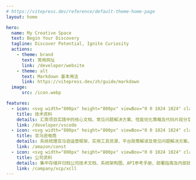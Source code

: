 ```yaml
---
# https://vitepress.dev/reference/default-theme-home-page
layout: home

hero:
  name: My Creative Space
  text: Begin Your Discovery
  tagline: Discover Potential, Ignite Curiosity
  actions:
    - theme: brand
      text: 常用网址
      link: /developer/website
    - theme: alt
      text: Markdown 基本用法
      link: https://vitepress.dev/zh/guide/markdown
  image:
      src: /icon.webp

features:
  - icon: <svg width="800px" height="800px" viewBox="0 0 1024 1024" class="icon"  version="1.1" xmlns="http://www.w3.org/2000/svg"><path d="M263.7 231.7c-13.8 0-20.7-9.8-25.7-17-5.1-7.3-7.7-10.2-12.7-10.2s-7.5 3-12.7 10.2c-5.1 7.2-12 17-25.7 17-13.8 0-20.7-9.8-25.7-17-5.1-7.3-7.7-10.2-12.7-10.2s-7.5 3-12.7 10.2c-5.1 7.2-12 17-25.7 17s-20.7-9.8-25.7-17c-5.1-7.3-7.7-10.2-12.7-10.2-4.4 0-8-3.6-8-8s3.6-8 8-8c13.8 0 20.7 9.8 25.7 17 5.1 7.3 7.7 10.2 12.7 10.2s7.5-3 12.7-10.2c5.1-7.2 12-17 25.7-17s20.7 9.8 25.7 17c5.1 7.3 7.7 10.2 12.7 10.2 5 0 7.5-3 12.7-10.2 5.1-7.2 12-17 25.7-17s20.7 9.8 25.7 17c5.1 7.3 7.7 10.2 12.7 10.2 4.4 0 8 3.6 8 8s-3.6 8-8 8zM263.7 281.7c-13.8 0-20.7-9.8-25.7-17-5.1-7.3-7.7-10.2-12.7-10.2s-7.5 3-12.7 10.2c-5.1 7.2-12 17-25.7 17-13.8 0-20.7-9.8-25.7-17-5.1-7.3-7.7-10.2-12.7-10.2s-7.5 3-12.7 10.2c-5.1 7.2-12 17-25.7 17s-20.7-9.8-25.7-17c-5.1-7.3-7.7-10.2-12.7-10.2-4.4 0-8-3.6-8-8s3.6-8 8-8c13.8 0 20.7 9.8 25.7 17 5.1 7.3 7.7 10.2 12.7 10.2s7.5-3 12.7-10.2c5.1-7.2 12-17 25.7-17s20.7 9.8 25.7 17c5.1 7.3 7.7 10.2 12.7 10.2 5 0 7.5-3 12.7-10.2 5.1-7.2 12-17 25.7-17s20.7 9.8 25.7 17c5.1 7.3 7.7 10.2 12.7 10.2 4.4 0 8 3.6 8 8s-3.6 8-8 8zM951.7 680.7c-13.8 0-20.7-9.8-25.7-17-5.1-7.3-7.7-10.2-12.7-10.2s-7.5 3-12.7 10.2c-5.1 7.2-12 17-25.7 17-13.8 0-20.7-9.8-25.7-17-5.1-7.3-7.7-10.2-12.7-10.2s-7.5 3-12.7 10.2c-5.1 7.2-12 17-25.7 17s-20.7-9.8-25.7-17c-5.1-7.3-7.7-10.2-12.7-10.2-4.4 0-8-3.6-8-8s3.6-8 8-8c13.8 0 20.7 9.8 25.7 17 5.1 7.3 7.7 10.2 12.7 10.2s7.5-3 12.7-10.2c5.1-7.2 12-17 25.7-17s20.7 9.8 25.7 17c5.1 7.3 7.7 10.2 12.7 10.2 5 0 7.5-3 12.7-10.2 5.1-7.2 12-17 25.7-17s20.7 9.8 25.7 17c5.1 7.3 7.7 10.2 12.7 10.2 4.4 0 8 3.6 8 8s-3.6 8-8 8zM951.7 730.7c-13.8 0-20.7-9.8-25.7-17-5.1-7.3-7.7-10.2-12.7-10.2s-7.5 3-12.7 10.2c-5.1 7.2-12 17-25.7 17-13.8 0-20.7-9.8-25.7-17-5.1-7.3-7.7-10.2-12.7-10.2s-7.5 3-12.7 10.2c-5.1 7.2-12 17-25.7 17s-20.7-9.8-25.7-17c-5.1-7.3-7.7-10.2-12.7-10.2-4.4 0-8-3.6-8-8s3.6-8 8-8c13.8 0 20.7 9.8 25.7 17 5.1 7.3 7.7 10.2 12.7 10.2s7.5-3 12.7-10.2c5.1-7.2 12-17 25.7-17s20.7 9.8 25.7 17c5.1 7.3 7.7 10.2 12.7 10.2 5 0 7.5-3 12.7-10.2 5.1-7.2 12-17 25.7-17s20.7 9.8 25.7 17c5.1 7.3 7.7 10.2 12.7 10.2 4.4 0 8 3.6 8 8s-3.6 8-8 8z" fill="#9A2D2F" /><path d="M351.8 104.1m-32 0a32 32 0 1 0 64 0 32 32 0 1 0-64 0Z" fill="#FFEB4D" /><path d="M351.8 144.1c-22.1 0-40-17.9-40-40s17.9-40 40-40 40 17.9 40 40-18 40-40 40z m0-64c-13.2 0-24 10.8-24 24s10.8 24 24 24 24-10.8 24-24-10.8-24-24-24z" fill="#9A2D2F" /><path d="M541.7 130.1h48v790h-48z" fill="#DAE5FF" /><path d="M815.7 594h-408c-8.8 0-16-7.2-16-16v-64c0-8.8 7.2-16 16-16h408l64 48-64 48z" fill="#C0FCD0" /><path d="M315.7 439h408c8.8 0 16-7.2 16-16v-64c0-8.8-7.2-16-16-16h-408l-64 48 64 48z" fill="#FFEB4D" /><path d="M815.7 284h-408c-8.8 0-16-7.2-16-16v-64c0-8.8 7.2-16 16-16h408l64 48-64 48z" fill="#DAE5FF" /><path d="M383.7 810.1m-80 0a80 80 0 1 0 160 0 80 80 0 1 0-160 0Z" fill="#A7F9CE" /><path d="M374.7 921.1h-196v-58c0-53.9 44.1-98 98-98s98 44.1 98 98v58z" fill="#FFACC2" /><path d="M498.7 921.1h-161v-33.5c0-44.3 36.2-80.5 80.5-80.5s80.5 36.2 80.5 80.5v33.5z" fill="#CAE8FF" /><path d="M924.7 913.1h-327V602h218c1.7 0 3.4-0.6 4.8-1.6l64-48c2-1.5 3.2-3.9 3.2-6.4s-1.2-4.9-3.2-6.4l-64-48c-1.4-1-3.1-1.6-4.8-1.6h-218v-43h126c13.2 0 24-10.8 24-24v-64c0-13.2-10.8-24-24-24h-126v-43h218c1.7 0 3.4-0.6 4.8-1.6l64-48c2-1.5 3.2-3.9 3.2-6.4s-1.2-4.9-3.2-6.4l-64-48c-1.4-1-3.1-1.6-4.8-1.6h-218v-49.9c0-4.4-3.6-8-8-8h-48c-4.4 0-8 3.6-8 8V180h-126c-13.2 0-24 10.8-24 24v64c0 13.2 10.8 24 24 24h126v43h-218c-1.7 0-3.4 0.6-4.8 1.6l-64 48c-2 1.5-3.2 3.9-3.2 6.4s1.2 4.9 3.2 6.4l64 48c1.4 1 3.1 1.6 4.8 1.6h218v43h-126c-13.2 0-24 10.8-24 24v64c0 13.2 10.8 24 24 24h126v311.1h-27v-25.5c0-28.8-13.9-54.5-35.3-70.7 0.2-2.3 0.3-4.5 0.3-6.8 0-48.5-39.5-88-88-88-31 0-58.2 16.1-73.9 40.3-10.4-3.4-21.5-5.3-33.1-5.3-58.4 0-106 47.6-106 106v50h-70c-4.4 0-8 3.6-8 8s3.6 8 8 8h824c4.4 0 8-3.6 8-8s-3.6-8-8-8z m-375-1V602h32v310.1h-32z m0-774h32V180h-32v-41.9zM407.7 276c-4.4 0-8-3.6-8-8v-64c0-4.4 3.6-8 8-8H813l53.3 40-53.3 40H407.7z m174 16v43h-32v-43h32zM318.4 431L265 391l53.3-40h405.3c4.4 0 8 3.6 8 8v64c0 4.4-3.6 8-8 8H318.4z m263.3 16v43h-32v-43h32z m-174 139c-4.4 0-8-3.6-8-8v-64c0-4.4 3.6-8 8-8H813l53.3 40-53.3 40H407.7z m-24 152.1c38.8 0 70.5 30.9 71.9 69.3-11.4-5.3-24.1-8.3-37.4-8.3-17.7 0-34.1 5.2-48 14.2-10.2-19.1-26.1-34.7-45.4-44.6 13.1-18.5 34.6-30.6 58.9-30.6z m-197 175v-50c0-49.6 40.4-90 90-90 8.9 0 17.5 1.3 25.6 3.7 5.2 1.5 10.1 3.5 14.9 5.9 17.4 8.8 31.6 23.1 40.3 40.6-11 10.4-19.3 23.6-23.8 38.4-1.8 5.8-3 11.9-3.5 18.1-0.2 2.6-0.3 5.2-0.3 7.8v25.5H186.7z m159 0v-25.5c0-5.3 0.6-10.4 1.7-15.4 7.1-32.6 36.1-57.1 70.8-57.1 13.1 0 25.4 3.5 36 9.6 5 2.9 9.7 6.4 13.9 10.4 13.9 13.2 22.6 31.9 22.6 52.5v25.5h-145z" fill="#9A2D2F" /><path d="M302.3 776.8c-8.1-2.4-16.7-3.7-25.6-3.7-46 0-84 34.6-89.3 79.2 22.7-0.7 47.4-5.4 60.9-11.7 24.3-11.3 9.5-38 43.8-42.2 10.8-1.3 21.2-3.2 32-11.8-2.2-1.4-4.5-2.7-6.9-3.9-4.8-2.4-9.8-4.4-14.9-5.9zM383.7 738.1c-21.9 0-41.6 9.9-54.8 25.4-1.4 1.7-2.8 3.4-4.1 5.2 4.9 2.5 9.5 5.3 13.9 8.5 0.6-0.2 1.3-0.5 1.9-0.7 8.8-3.2 15-9.2 21.7-12.8 11.3-6.1 27.5 1.3 45.7 1.3 7.5 0 15.3-2.3 23.6-8.7a71.865 71.865 0 0 0-47.9-18.2z" fill="#FFFFFF" /></svg>
    title: 技术资料
    details: 汇聚项目实践中的核心文档、常见问题解决方案、性能优化策略及代码片段分享。
    link: /developer/vscode
  - icon: <svg width="800px" height="800px" viewBox="0 0 1024 1024" class="icon"  version="1.1" xmlns="http://www.w3.org/2000/svg"><path d="M264.1 239.7c-13.8 0-20.7-9.8-25.7-17-5.1-7.3-7.7-10.2-12.7-10.2s-7.5 3-12.7 10.2c-5.1 7.2-12 17-25.7 17s-20.7-9.8-25.7-17c-5.1-7.3-7.7-10.2-12.7-10.2-5 0-7.5 3-12.7 10.2-5.1 7.2-12 17-25.7 17-13.8 0-20.7-9.8-25.7-17-5.1-7.3-7.7-10.2-12.7-10.2-4.4 0-8-3.6-8-8s3.6-8 8-8c13.8 0 20.7 9.8 25.7 17 5.1 7.3 7.7 10.2 12.7 10.2 5 0 7.5-3 12.7-10.2 5.1-7.2 12-17 25.7-17 13.8 0 20.7 9.8 25.7 17 5.1 7.3 7.7 10.2 12.7 10.2 5 0 7.5-3 12.7-10.2 5.1-7.2 12-17 25.7-17 13.8 0 20.7 9.8 25.7 17 5.1 7.3 7.7 10.2 12.7 10.2 4.4 0 8 3.6 8 8s-3.6 8-8 8zM264.1 289.7c-13.8 0-20.7-9.8-25.7-17-5.1-7.3-7.7-10.2-12.7-10.2s-7.5 3-12.7 10.2c-5.1 7.2-12 17-25.7 17s-20.7-9.8-25.7-17c-5.1-7.3-7.7-10.2-12.7-10.2-5 0-7.5 3-12.7 10.2-5.1 7.2-12 17-25.7 17-13.8 0-20.7-9.8-25.7-17-5.1-7.3-7.7-10.2-12.7-10.2-4.4 0-8-3.6-8-8s3.6-8 8-8c13.8 0 20.7 9.8 25.7 17 5.1 7.3 7.7 10.2 12.7 10.2 5 0 7.5-3 12.7-10.2 5.1-7.2 12-17 25.7-17 13.8 0 20.7 9.8 25.7 17 5.1 7.3 7.7 10.2 12.7 10.2 5 0 7.5-3 12.7-10.2 5.1-7.2 12-17 25.7-17 13.8 0 20.7 9.8 25.7 17 5.1 7.3 7.7 10.2 12.7 10.2 4.4 0 8 3.6 8 8s-3.6 8-8 8z" fill="#9A2D2F" /><path d="M349.1 104.1m-32 0a32 32 0 1 0 64 0 32 32 0 1 0-64 0Z" fill="#FFEB4D" /><path d="M349.1 144.1c-22.1 0-40-17.9-40-40s17.9-40 40-40 40 17.9 40 40-18 40-40 40z m0-64c-13.2 0-24 10.8-24 24s10.8 24 24 24 24-10.8 24-24-10.8-24-24-24z" fill="#9A2D2F" /><path d="M798.7 501.1h-598c-17.7 0-32-14.3-32-32s14.3-32 32-32h598v64z" fill="#FFE0B6" /><path d="M718.7 471.1h-470v-148c0-8.8 7.2-16 16-16h438c8.8 0 16 7.2 16 16v148z" fill="#FFEB4D" /><path d="M248.7 405.1h470v32h-470z" fill="#FFFFFF" /><path d="M848.7 501.1h-648c-17.7 0-32-14.3-32-32v388c0 35.3 28.7 64 64 64h552c35.3 0 64-28.7 64-64v-356z" fill="#FFACC2" /><path d="M421.4 634.5l-15.1 14.7c-6.9-7.1-13.7-10.6-20.4-10.6-4 0-7.2 1.1-9.6 3.2-2.5 2.1-3.7 4.5-3.7 7.3 0 2.3 1.1 4.7 3.3 7 2.1 2.3 6.5 4.8 13 7.5 11.6 4.8 19.5 8.9 23.8 12.3 4.3 3.4 7.6 7.4 9.8 12.2 2.3 4.7 3.4 10.1 3.4 15.9 0 5.9-1.2 11.3-3.7 16.3-2.4 5-5.6 9-9.5 11.9-3.9 2.9-9.4 5.1-16.6 6.6v20.9h-14.7v-20.4c-6.8-0.8-12.6-2.5-17.4-5.2-6.6-3.6-12.7-8.5-18.3-14.5l14.8-15.2c9.5 10.2 18.8 15.2 27.7 15.2 4.5 0 8.4-1.6 11.7-4.7 3.3-3.2 4.9-6.9 4.9-11.1 0-3.6-1-6.7-3.1-9.5-2.1-2.7-6.2-5.5-12.3-8.3-12.4-5.7-20.8-10.3-25.2-13.6s-7.6-7.1-9.8-11.3c-2.2-4.2-3.2-8.7-3.2-13.4 0-7.9 2.9-14.6 8.6-20.2 5.7-5.6 13-8.6 21.7-9v-7.8H396v8.8c5.1 1.2 9.3 2.8 12.9 4.8s7.7 5.4 12.5 10.2z" fill="#9A2D2F" /><path d="M848.7 756.1h-154c-35.3 0-64-28.7-64-64s28.7-64 64-64h154v128z" fill="#DAE5FF" /><path d="M693.7 724.1c-17.6 0-32-14.4-32-32s14.4-32 32-32 32 14.4 32 32-14.4 32-32 32z" fill="#FFFFFF" /><path d="M693.7 732.1c-22.1 0-40-17.9-40-40s17.9-40 40-40 40 17.9 40 40-18 40-40 40z m0-64c-13.2 0-24 10.8-24 24s10.8 24 24 24 24-10.8 24-24-10.8-24-24-24z" fill="#9A2D2F" /><path d="M951.4 734.9c-5 0-7.5-3-12.7-10.2-5.1-7.2-12-17-25.7-17s-20.7 9.8-25.7 17c-5.1 7.3-7.7 10.2-12.7 10.2-5 0-7.5-3-12.7-10.2-1.5-2.2-3.2-4.6-5.2-6.9v-24.3c4.3 4.1 10 7.4 17.9 7.4 13.8 0 20.7-9.8 25.7-17 5.1-7.3 7.7-10.2 12.7-10.2s7.5 3 12.7 10.2c5.1 7.2 12 17 25.7 17 4.4 0 8-3.6 8-8s-3.6-8-8-8c-5 0-7.5-3-12.7-10.2-5.1-7.2-12-17-25.7-17s-20.7 9.8-25.7 17c-5.1 7.3-7.7 10.2-12.7 10.2-5 0-7.5-3-12.7-10.2-1.5-2.2-3.2-4.6-5.2-6.9V501.1c0-4.4-3.6-8-8-8h-42v-56c0-4.4-3.6-8-8-8h-72v-106c0-13.2-10.8-24-24-24h-438c-13.2 0-24 10.8-24 24v106h-40c-22.1 0-40 17.9-40 40v388c0 22.6 10.5 42.8 26.8 56H99.7c-4.4 0-8 3.6-8 8s3.6 8 8 8h824c4.4 0 8-3.6 8-8s-3.6-8-8-8h-93.8c16.3-13.2 26.8-33.4 26.8-56V743.5c4.3 4.1 10 7.4 17.9 7.4 13.8 0 20.7-9.8 25.7-17 5.1-7.3 7.7-10.2 12.7-10.2s7.5 3 12.7 10.2c5.1 7.2 12 17 25.7 17 4.4 0 8-3.6 8-8s-3.6-8-8-8z m-110.7 13.2h-146c-30.9 0-56-25.1-56-56s25.1-56 56-56h146v112z m-584-425c0-4.4 3.6-8 8-8h438c4.4 0 8 3.6 8 8v74h-454v-74z m0 90h454v16h-454v-16z m0 32h454v18h-454v-18z m-56 0h40v26c0 4.4 3.6 8 8 8h470c4.4 0 8-3.6 8-8v-26h64v48h-590c-13.2 0-24-10.8-24-24s10.7-24 24-24z m584.1 468H232.5c-30.8-0.1-55.9-25.2-55.9-56V501h0.1c0.1 0 0.1 0.1 0.2 0.1 0.4 0.3 0.8 0.6 1.3 0.9 0.2 0.1 0.3 0.2 0.5 0.3 0.3 0.2 0.7 0.5 1 0.7 0.2 0.1 0.4 0.2 0.5 0.3 0.4 0.2 0.7 0.4 1.1 0.6 0.2 0.1 0.3 0.2 0.5 0.3 0.5 0.3 1 0.5 1.4 0.7 0.1 0 0.1 0.1 0.2 0.1 0.5 0.3 1.1 0.5 1.6 0.7 0.2 0.1 0.3 0.1 0.5 0.2 0.4 0.2 0.8 0.3 1.2 0.5 0.2 0.1 0.4 0.1 0.6 0.2 0.4 0.1 0.8 0.3 1.1 0.4 0.2 0.1 0.4 0.1 0.6 0.2 0.4 0.1 0.9 0.3 1.3 0.4 0.2 0 0.3 0.1 0.5 0.1 0.6 0.1 1.2 0.3 1.8 0.4 0.1 0 0.3 0 0.4 0.1 0.5 0.1 0.9 0.2 1.4 0.3 0.2 0 0.4 0.1 0.6 0.1 0.4 0.1 0.8 0.1 1.2 0.2 0.2 0 0.4 0 0.7 0.1 0.4 0 0.9 0.1 1.3 0.1h642.5v111h-146c-39.7 0-72 32.3-72 72s32.3 72 72 72h146v93c0 30.9-25.1 56-55.9 56.1z" fill="#9A2D2F" /><path d="M726.7 467.2c32 0.5 58.5-14.1 64-16.5V445h-64v22.2zM240.7 454.1v-9h-40c-11.9 0-21.8 8.7-23.7 20.1 17.7 5.9 31.8-5.6 63.7-11.1z" fill="#FFFFFF" /></svg>
    title: 亚马逊电商
    details: 系统梳理亚马逊运营框架、实用工具资源、平台政策解读及常见问题解决方案。
    link: /amazon/const
  - icon: <svg width="800px" height="800px" viewBox="0 0 1024 1024" class="icon"  version="1.1" xmlns="http://www.w3.org/2000/svg"><path d="M266.6 239.7c-13.8 0-20.7-9.8-25.7-17-5.1-7.3-7.7-10.2-12.7-10.2s-7.5 3-12.7 10.2c-5.1 7.2-12 17-25.7 17-13.8 0-20.7-9.8-25.7-17-5.1-7.3-7.7-10.2-12.7-10.2s-7.5 3-12.7 10.2c-5.1 7.2-12 17-25.7 17s-20.7-9.8-25.7-17c-5.1-7.3-7.7-10.2-12.7-10.2-4.4 0-8-3.6-8-8s3.6-8 8-8c13.8 0 20.7 9.8 25.7 17 5.1 7.3 7.7 10.2 12.7 10.2s7.5-3 12.7-10.2c5.1-7.2 12-17 25.7-17s20.7 9.8 25.7 17c5.1 7.3 7.7 10.2 12.7 10.2 5 0 7.5-3 12.7-10.2 5.1-7.2 12-17 25.7-17s20.7 9.8 25.7 17c5.1 7.3 7.7 10.2 12.7 10.2 4.4 0 8 3.6 8 8s-3.6 8-8 8zM266.6 289.7c-13.8 0-20.7-9.8-25.7-17-5.1-7.3-7.7-10.2-12.7-10.2s-7.5 3-12.7 10.2c-5.1 7.2-12 17-25.7 17-13.8 0-20.7-9.8-25.7-17-5.1-7.3-7.7-10.2-12.7-10.2s-7.5 3-12.7 10.2c-5.1 7.2-12 17-25.7 17s-20.7-9.8-25.7-17c-5.1-7.3-7.7-10.2-12.7-10.2-4.4 0-8-3.6-8-8s3.6-8 8-8c13.8 0 20.7 9.8 25.7 17 5.1 7.3 7.7 10.2 12.7 10.2s7.5-3 12.7-10.2c5.1-7.2 12-17 25.7-17s20.7 9.8 25.7 17c5.1 7.3 7.7 10.2 12.7 10.2 5 0 7.5-3 12.7-10.2 5.1-7.2 12-17 25.7-17s20.7 9.8 25.7 17c5.1 7.3 7.7 10.2 12.7 10.2 4.4 0 8 3.6 8 8s-3.6 8-8 8zM954.6 700.7c-13.8 0-20.7-9.8-25.7-17-5.1-7.3-7.7-10.2-12.7-10.2s-7.5 3-12.7 10.2c-5.1 7.2-12 17-25.7 17-13.8 0-20.7-9.8-25.7-17-5.1-7.3-7.7-10.2-12.7-10.2s-7.5 3-12.7 10.2c-5.1 7.2-12 17-25.7 17s-20.7-9.8-25.7-17c-5.1-7.3-7.7-10.2-12.7-10.2-4.4 0-8-3.6-8-8s3.6-8 8-8c13.8 0 20.7 9.8 25.7 17 5.1 7.3 7.7 10.2 12.7 10.2s7.5-3 12.7-10.2c5.1-7.2 12-17 25.7-17s20.7 9.8 25.7 17c5.1 7.3 7.7 10.2 12.7 10.2 5 0 7.5-3 12.7-10.2 5.1-7.2 12-17 25.7-17s20.7 9.8 25.7 17c5.1 7.3 7.7 10.2 12.7 10.2 4.4 0 8 3.6 8 8s-3.6 8-8 8zM954.6 750.7c-13.8 0-20.7-9.8-25.7-17-5.1-7.3-7.7-10.2-12.7-10.2s-7.5 3-12.7 10.2c-5.1 7.2-12 17-25.7 17-13.8 0-20.7-9.8-25.7-17-5.1-7.3-7.7-10.2-12.7-10.2s-7.5 3-12.7 10.2c-5.1 7.2-12 17-25.7 17s-20.7-9.8-25.7-17c-5.1-7.3-7.7-10.2-12.7-10.2-4.4 0-8-3.6-8-8s3.6-8 8-8c13.8 0 20.7 9.8 25.7 17 5.1 7.3 7.7 10.2 12.7 10.2s7.5-3 12.7-10.2c5.1-7.2 12-17 25.7-17s20.7 9.8 25.7 17c5.1 7.3 7.7 10.2 12.7 10.2 5 0 7.5-3 12.7-10.2 5.1-7.2 12-17 25.7-17s20.7 9.8 25.7 17c5.1 7.3 7.7 10.2 12.7 10.2 4.4 0 8 3.6 8 8s-3.6 8-8 8z" fill="#9A2D2F" /><path d="M349.6 106.1m-32 0a32 32 0 1 0 64 0 32 32 0 1 0-64 0Z" fill="#FFEB4D" /><path d="M349.6 146.1c-22.1 0-40-17.9-40-40s17.9-40 40-40 40 17.9 40 40-17.9 40-40 40z m0-64c-13.2 0-24 10.8-24 24s10.8 24 24 24 24-10.8 24-24-10.8-24-24-24z" fill="#9A2D2F" /><path d="M577.5 594.1h-405v56h512v-56z" fill="#FFE0B6" /><path d="M172.5 505.1h512v56h-512z" fill="#DAE5FF" /><path d="M716.5 767.1h-576l32-54h512z" fill="#FFD7F5" /><path d="M579.5 161l-22.6-22.6 18.4-18.4c6.2-6.2 16.4-6.2 22.6 0 6.2 6.2 6.2 16.4 0 22.6L579.5 161z" fill="#DAE5FF" /><path d="M567.8 150.1c-31.2-31.2-81.9-31.2-113.1 0l113.1 113.1c31.2-31.2 31.2-81.8 0-113.1z" fill="#FFACC2" /><path d="M926.5 914.1H745.6l-0.5-758.7c0-3-1.7-5.8-4.4-7.2L623.9 90.1c-3.7-1.9-8.2-0.5-10.4 3l-16.7 16.7c-8.9-4.2-19.9-2.7-27.3 4.7L554 130c-33.5-18.7-76.7-13.8-105.1 14.6-1.5 1.5-2.3 3.5-2.3 5.7s0.8 4.2 2.3 5.7L562 269.1c1.5 1.5 3.5 2.3 5.7 2.3s4.2-0.8 5.7-2.3c28.4-28.4 33.3-71.6 14.6-105.1l15.5-15.5c4.5-4.5 7-10.5 7-17 0-3.6-0.8-7.2-2.3-10.3l13.9-13.9 107 53.3 0.5 753.7h-97.1v-139h84c2.9 0 5.5-1.5 7-4 1.4-2.5 1.4-5.6-0.1-8l-32-54c-1.4-2.4-4.1-3.9-6.9-3.9h-107v-47h107c4.4 0 8-3.6 8-8v-56c0-4.4-3.6-8-8-8h-107v-17h107c4.4 0 8-3.6 8-8v-56c0-4.4-3.6-8-8-8h-512c-4.4 0-8 3.6-8 8v56c0 4.4 3.6 8 8 8h108v17h-108c-4.4 0-8 3.6-8 8v56c0 4.4 3.6 8 8 8h108v47h-108c-2.8 0-5.4 1.5-6.9 3.9l-32 54c-1.5 2.5-1.5 5.5-0.1 8s4.1 4 7 4h84v139h-122c-4.4 0-8 3.6-8 8s3.6 8 8 8h824c4.4 0 8-3.6 8-8s-3.5-8.2-8-8.2zM567.4 251.6L466.2 150.4c28.2-22.6 69.7-20.8 95.9 5.3 26.2 26.2 27.9 67.7 5.3 95.9zM592.2 137l-12.7 12.7-11.3-11.3 12.7-12.7c3.1-3.1 8.2-3.1 11.3 0 1.5 1.5 2.3 3.5 2.3 5.7 0 2.1-0.8 4.1-2.3 5.6zM180.5 553.1v-40h496v40h-496z m381 16v17h-265v-17h265z m-381 73v-40h496v40h-496z m381 16v47h-265v-47h265z m-406.9 101l22.5-38H680l22.5 38H154.6z m85.9 16h376v139h-376v-139z" fill="#9A2D2F" /><path d="M466.2 150.4l31.9 31.9c17.9-12.6 31.9-25.9 31.9-45.1-21.6-5.8-45.4-1.4-63.8 13.2zM327.9 732.2c18 0.5 35.1 13.7 65.2 8.9 11.5-1.9 24.2-12.7 55.2-10.7 22 1.4 50-0.5 68.3-9.3H305.2c0.1 9.6 13.7 10.9 22.7 11.1zM198.5 721.1h-21.4l-13.3 22.5c14.1-2.5 27.1-9 34.7-22.5zM680 721.1s1 16.6-22.3 15.6-29.5-5.1-51.4-5.1c-20.2 0-29.5-10.6-29.5-10.6H680z" fill="#FFFFFF" /></svg>
    title: 公司资料
    details: 集中存储并归档公司​​技术文档、系统架构图、API参考手册、部署指南及内部技术规范​​。
    link: /company/xcp/xcll
---
```



